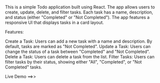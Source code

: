 This is a simple Todo application built using React. 
The app allows users to create, update, delete, and filter tasks. 
Each task has a name, description, and status (either "Completed" or "Not Completed"). 
The app features a responsive UI that displays tasks in a card layout.

Features:

Create a Task: Users can add a new task with a name and description. By default, tasks are marked as "Not Completed". 
Update a Task: Users can change the status of a task between "Completed" and "Not Completed". 
Delete a Task: Users can delete a task from the list. 
Filter Tasks: Users can filter tasks by their status, showing either "All", "Completed", or "Not Completed" tasks.

Live Demo ==>>